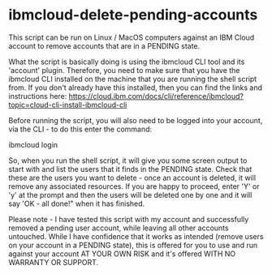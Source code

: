 # ibmcloud-delete-pending-accounts
This script can be run on Linux / MacOS computers against an IBM Cloud account to remove accounts that are in a PENDING state.
 
What the script is basically doing is using the ibmcloud CLI tool and its 'account' plugin. Therefore, you need to make sure that you have the ibmcloud CLI installed on the machine that you are running the shell script from. If you don't already have this installed, then you can find the links and instructions here: https://cloud.ibm.com/docs/cli/reference/ibmcloud?topic=cloud-cli-install-ibmcloud-cli
 
Before running the script, you will also need to be logged into your account, via the CLI - to do this enter the command: 
 
ibmcloud login
 
So, when you run the shell script, it will give you some screen output to start with and list the users that it finds in the PENDING state. Check that these are the users you want to delete - once an account is deleted, it will remove any associated resources. If you are happy to proceed, enter 'Y' or 'y' at the prompt and then the users will be deleted one by one and it will say 'OK - all done!" when it has finished. 
 
Please note - I have tested this script with my account and successfully removed a pending user account, while leaving all other accounts untouched. While I have confidence that it works as intended (remove users on your account in a PENDING state), this is offered for you to use and run against your account AT YOUR OWN RISK and it's offered WITH NO WARRANTY OR SUPPORT.
